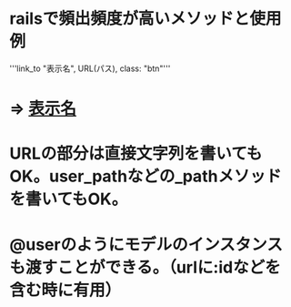 # railsで頻出頻度が高いメソッドと使用例

'''link_to "表示名", URL(パス), class: "btn"'''
# => <a href="URL" class="btn">表示名</a>
# URLの部分は直接文字列を書いてもOK。user_pathなどの_pathメソッドを書いてもOK。
# @userのようにモデルのインスタンスも渡すことができる。（urlに:idなどを含む時に有用）
